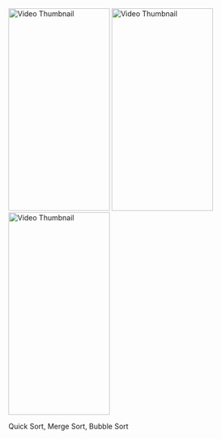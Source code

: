 <img src="https://github.com/user-attachments/assets/5af2e32d-3948-4295-859f-c1b811f4e926" height="400" width="200" alt="Video Thumbnail"/>
<img src="https://github.com/user-attachments/assets/182f241f-5112-400d-918c-5d854e9ed41d" height="400" width="200" alt="Video Thumbnail"/>
<img src="https://github.com/user-attachments/assets/41fa5da3-5729-45ba-af07-248c5fe13402" height="400" width="200" alt="Video Thumbnail"/>

Quick Sort, Merge Sort, Bubble Sort
